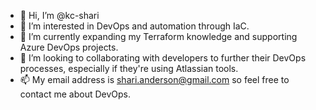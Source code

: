 - 👋 Hi, I’m @kc-shari
- 👀 I’m interested in DevOps and automation through IaC.
- 🌱 I’m currently expanding my Terraform knowledge and supporting Azure DevOps projects.
- 💞️ I’m looking to collaborating with developers to further their DevOps processes, especially if they're using Atlassian tools.
- 📫 My email address is shari.anderson@gmail.com so feel free to contact me about DevOps.

<!---
kc-shari/kc-shari is a ✨ special ✨ repository because its `README.md` (this file) appears on your GitHub profile.
You can click the Preview link to take a look at your changes.
--->

